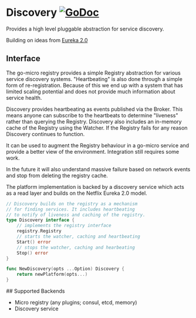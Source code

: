 # Discovery [![GoDoc](https://godoc.org/github.com/micro/go-platform?status.svg)](https://godoc.org/github.com/micro/go-platform/discovery)

Provides a high level pluggable abstraction for service discovery.

Building on ideas from [Eureka 2.0](https://github.com/Netflix/eureka/wiki/Eureka-2.0-Architecture-Overview)

## Interface

The go-micro registry provides a simple Registry abstraction for various service discovery systems. 
"Heartbeating" is also done through a simple form of re-registration. Because of this we end up 
with a system that has limited scaling potential and does not provide much information about 
service health.

Discovery provides heartbeating as events published via the Broker. This means anyone can subscribe 
to the heartbeats to determine "liveness" rather than querying the Registry. Discovery also 
includes an in-memory cache of the Registry using the Watcher. If the Registry fails for any 
reason Discovery continues to function.

It can be used to augment the Registry behaviour in a go-micro service and provide a better view 
of the environment. Integration still requires some work.

In the future it will also understand massive failure based on network events and stop 
from deleting the registry cache.

The platform implementation is backed by a discovery service which acts as a read layer and builds on 
the Netflix Eureka 2.0 model.

```go
// Discovery builds on the registry as a mechanism
// for finding services. It includes heartbeating
// to notify of liveness and caching of the registry.
type Discovery interface {
	// implements the registry interface
	registry.Registry
	// starts the watcher, caching and heartbeating
	Start() error
	// stops the watcher, caching and hearbeating
	Stop() error
}

func NewDiscovery(opts ...Option) Discovery {
	return newPlatform(opts...)
}
```

## Supported Backends

- Micro registry (any plugins; consul, etcd, memory)
- Discovery service
